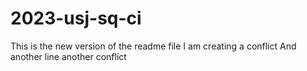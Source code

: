 # 2023-usj-sq-ci
This is the new version of the readme file
I am creating a conflict
And another line
another conflict
